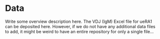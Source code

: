 # Data
Write some overview description here. The VDJ (IgM) Excel file for ueRA1 can be deposited here. However, if we do not have any additional data files to add, it might be weird to have an entire repository for only a single file...
